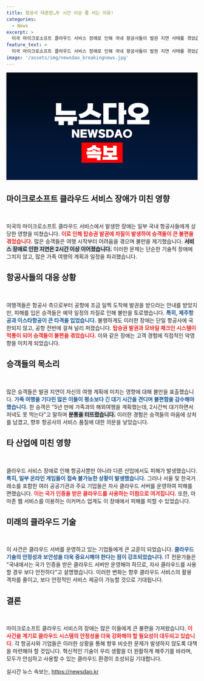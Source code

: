 ```yaml
---
title: 항공사 대혼란…두 시간 이상 줄 서는 이유!
categories:
  - News
excerpt: >
  미국 마이크로소프트 클라우드 서비스 장애로 인해 국내 항공사들이 발권 지연 사태를 겪었습니다. 가족여행을 앞둔 승객들은 2시간 동안 대기하며 불편함을 토로했고, 일부 게임업계도 피해를 보았습니다.
feature_text: >
  미국 마이크로소프트 클라우드 서비스 장애로 인해 국내 항공사들이 발권 지연 사태를 겪었습니다. 가족여행을 앞둔 승객들은 2시간 동안 대기하며 불편함을 토로했고, 일부 게임업계도 피해를 보았습니다.
image: '/assets/img/newsdao_breakingnews.jpg'
---
```


<p><img src="/assets/img/newsdao_breakingnews.jpg" alt="bookingtag 속보" /></p>

<h2 data-ke-size="size26">마이크로소프트 클라우드 서비스 장애가 미친 영향</h2>

<p data-ke-size="size16">&nbsp;</p>

<p>미국의 마이크로소프트 클라우드 서비스에서 발생한 장애는 일부 국내 항공사들에게 상당한 영향을 미쳤습니다. <b><span style="color: #ee2323;">이로 인해 탑승권 발권에 차질이 발생하여 승객들이 큰 불편을 겪었습니다.</span></b> 많은 승객들은 여행 시작부터 어려움을 겪으며 불만을 제기했습니다. <b><span style="background-color: #21538527;">서비스 장애로 인한 지연은 2시간 이상 이어졌습니다.</span></b> 이러한 문제는 단순한 기술적 장애에 그치지 않고, 많은 가족 여행의 계획과 일정을 파괴했습니다. </p>

<h2 data-ke-size="size26">항공사들의 대응 상황</h2>

<p data-ke-size="size16">&nbsp;</p>

<p>여행객들은 항공사 측으로부터 공항에 조금 일찍 도착해 발권을 받으라는 안내를 받았지만, 피해를 입은 승객들은 예약 일정의 차질로 인해 불만을 토로했습니다. <b><span style="color: #1a5490;">특히, 제주항공과 이스타항공이 큰 타격을 입었습니다.</span></b> 불행하게도 이러한 장애는 단일 항공사에 국한되지 않고, 공항 전반에 걸쳐 널리 퍼졌습니다. <b><span style="color: #ee2323;">탑승권 발권과 모바일 체크인 시스템이 먹통이 되어 승객들이 불편을 겪었습니다.</span></b> 이와 같은 장애는 고객 경험에 직접적인 악영향을 미치게 되었습니다.</p>

<h2 data-ke-size="size26">승객들의 목소리</h2>

<p data-ke-size="size16">&nbsp;</p>

<p>많은 승객들은 발권 지연이 자신의 여행 계획에 미치는 영향에 대해 불만을 표출했습니다. <b><span style="color: #1a5490;">가족 여행을 기다린 많은 이들이 평소보다 긴 대기 시간을 견디며 불편함을 감수해야 했습니다.</span></b> 한 승객은 "5년 만에 가족과의 해외여행을 계획했는데, 2시간씩 대기하면서 저녁도 못 먹는다"고 말하며 <b><span style="background-color: #21538527;">분통을 터뜨렸습니다.</span></b> 이러한 경험은 승객들의 마음에 상처를 남겼고, 향후 항공사의 서비스 품질에 대한 의문을 낳았습니다.</p>

<h2 data-ke-size="size26">타 산업에 미친 영향</h2>

<p data-ke-size="size16">&nbsp;</p>

<p>클라우드 서비스 장애로 인해 항공사뿐만 아니라 다른 산업에서도 피해가 발생했습니다. <b><span style="color: #1a5490;">특히, 일부 온라인 게임들이 접속 불가능한 상황이 발생했습니다.</span></b> 그러나 서울 및 한국거래소를 포함한 여러 공공기관과 주요 기업들은 자사 클라우드 서버를 운영하여 피해를 면했습니다. <b><span style="color: #ee2323;">이는 국가 인증을 받은 클라우드를 사용하는 이점으로 여겨집니다.</span></b> 또한, 아마존 웹 서비스를 이용하는 이커머스 업계도 이 장애에서 피해를 피할 수 있었습니다.</p>

<h2 data-ke-size="size26">미래의 클라우드 기술</h2>

<p data-ke-size="size16">&nbsp;</p>

<p>이 사건은 클라우드 서버를 운영하고 있는 기업들에게 큰 교훈이 되었습니다. <b><span style="color: #1a5490;">클라우드 기술의 안정성과 보안성을 더욱 중요시해야 한다는 점이 강조되었습니다.</span></b> IT 전문가들은 "국내에서는 국가 인증을 받은 클라우드 서버만 운영해야 하므로, 자사 클라우드를 사용할 경우 보다 안전하다"고 설명했습니다. 이러한 변화는 향후 클라우드 서비스의 활용 격차를 줄이고, 보다 안정적인 서비스 제공이 가능할 것으로 기대됩니다.</p>

<h2 data-ke-size="size26">결론</h2>

<p data-ke-size="size16">&nbsp;</p>

<p>마이크로소프트 클라우드 서비스의 장애는 많은 이들에게 큰 불편을 가져왔습니다. <b><span style="color: #ee2323;">이 사건을 계기로 클라우드 시스템의 안정성을 더욱 강화해야 할 필요성이 대두되고 있습니다.</span></b> 각 항공사와 기업들은 이러한 상황을 통해 향후 비슷한 문제가 발생하지 않도록 대책을 마련해야 할 것입니다. 혁신적인 기술이 우리 생활을 더 원활하게 해주기를 바라며, 모두가 안심하고 사용할 수 있는 클라우드 환경이 조성되길 기대합니다.</p>

<p data-ke-size="size16"></p>
실시간 뉴스 속보는, <a href="https://newsdao.kr" rel="dofollow">https://newsdao.kr</a>


